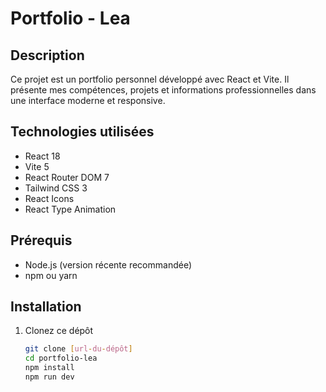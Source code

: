 # Portfolio - Lea

## Description
Ce projet est un portfolio personnel développé avec React et Vite. Il présente mes compétences, projets et informations professionnelles dans une interface moderne et responsive.

## Technologies utilisées
- React 18
- Vite 5
- React Router DOM 7
- Tailwind CSS 3
- React Icons
- React Type Animation

## Prérequis
- Node.js (version récente recommandée)
- npm ou yarn

## Installation
1. Clonez ce dépôt
   ```bash
   git clone [url-du-dépôt]
   cd portfolio-lea
   npm install
   npm run dev

